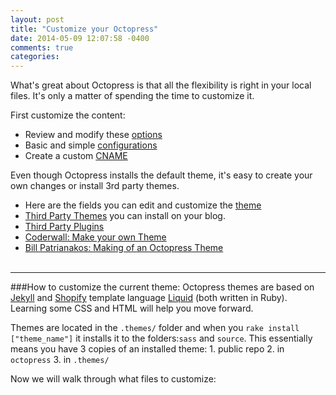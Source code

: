 ```yaml
---
layout: post
title: "Customize your Octopress"
date: 2014-05-09 12:07:58 -0400
comments: true
categories: 
---
```

What's great about Octopress is that all the flexibility is right in your local files. It's only a matter of spending the time to customize it. 
<!--more-->

First customize the content:  
* Review and modify these [options](http://octopress.org/docs/blogging/)   
* Basic and simple [configurations](http://octopress.org/docs/configuring/)  
* Create a custom [CNAME](https://help.github.com/articles/setting-up-a-custom-domain-with-github-pages#step-2-configure-dns-records)  

Even though Octopress installs the default theme, it's easy to create your own changes or install 3rd party themes.      
* Here are the fields you can edit and customize the [theme](http://octopress.org/docs/theme/template/)  
* [Third Party Themes](https://github.com/imathis/octopress/wiki/3rd-Party-Octopress-Themes) you can install on your blog.   
* [Third Party Plugins](https://github.com/imathis/octopress/wiki/3rd-party-plugins)  
* [Coderwall: Make your own Theme](https://coderwall.com/p/g53gqq)  
* [Bill Patrianakos: Making of an Octopress Theme](http://billpatrianakos.me/blog/2012/10/31/the-making-of-an-octopress-theme/)
<br></br>
_______
###How to customize the current theme:
Octopress themes are based on [Jekyll](http://jekyllrb.com/) and [Shopify](http://www.shopify.com/) template language [Liquid](http://liquidmarkup.org/) (both written in Ruby). Learning some CSS and HTML will help you move forward. 

Themes are located in the `.themes/` folder and when you `rake install ["theme_name"]` it installs it to the folders:`sass` and `source`.
This essentially means you have 3 copies of an installed theme: 1. public repo 2. in `octopress` 3. in `.themes/`

Now we will walk through what files to customize: 

